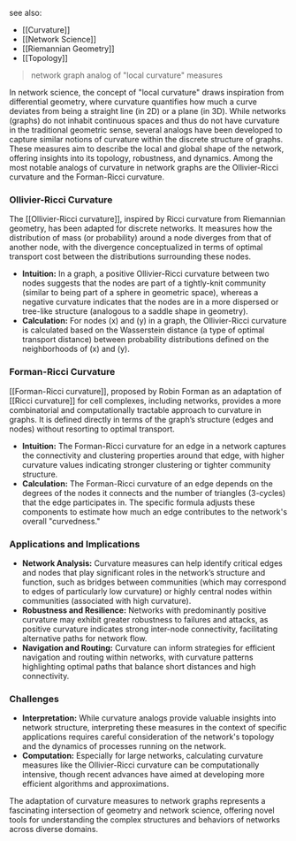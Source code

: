 see also:
- [[Curvature]]
- [[Network Science]]
- [[Riemannian Geometry]]
- [[Topology]]

>network graph analog of "local curvature" measures

In network science, the concept of "local curvature" draws inspiration from differential geometry, where curvature quantifies how much a curve deviates from being a straight line (in 2D) or a plane (in 3D). While networks (graphs) do not inhabit continuous spaces and thus do not have curvature in the traditional geometric sense, several analogs have been developed to capture similar notions of curvature within the discrete structure of graphs. These measures aim to describe the local and global shape of the network, offering insights into its topology, robustness, and dynamics. Among the most notable analogs of curvature in network graphs are the Ollivier-Ricci curvature and the Forman-Ricci curvature.

### Ollivier-Ricci Curvature

The [[Ollivier-Ricci curvature]], inspired by Ricci curvature from Riemannian geometry, has been adapted for discrete networks. It measures how the distribution of mass (or probability) around a node diverges from that of another node, with the divergence conceptualized in terms of optimal transport cost between the distributions surrounding these nodes.

- **Intuition:** In a graph, a positive Ollivier-Ricci curvature between two nodes suggests that the nodes are part of a tightly-knit community (similar to being part of a sphere in geometric space), whereas a negative curvature indicates that the nodes are in a more dispersed or tree-like structure (analogous to a saddle shape in geometry).
- **Calculation:** For nodes \(x\) and \(y\) in a graph, the Ollivier-Ricci curvature is calculated based on the Wasserstein distance (a type of optimal transport distance) between probability distributions defined on the neighborhoods of \(x\) and \(y\).

### Forman-Ricci Curvature

[[Forman-Ricci curvature]], proposed by Robin Forman as an adaptation of [[Ricci curvature]] for cell complexes, including networks, provides a more combinatorial and computationally tractable approach to curvature in graphs. It is defined directly in terms of the graph’s structure (edges and nodes) without resorting to optimal transport.

- **Intuition:** The Forman-Ricci curvature for an edge in a network captures the connectivity and clustering properties around that edge, with higher curvature values indicating stronger clustering or tighter community structure.
- **Calculation:** The Forman-Ricci curvature of an edge depends on the degrees of the nodes it connects and the number of triangles (3-cycles) that the edge participates in. The specific formula adjusts these components to estimate how much an edge contributes to the network's overall "curvedness."

### Applications and Implications

- **Network Analysis:** Curvature measures can help identify critical edges and nodes that play significant roles in the network’s structure and function, such as bridges between communities (which may correspond to edges of particularly low curvature) or highly central nodes within communities (associated with high curvature).
- **Robustness and Resilience:** Networks with predominantly positive curvature may exhibit greater robustness to failures and attacks, as positive curvature indicates strong inter-node connectivity, facilitating alternative paths for network flow.
- **Navigation and Routing:** Curvature can inform strategies for efficient navigation and routing within networks, with curvature patterns highlighting optimal paths that balance short distances and high connectivity.

### Challenges

- **Interpretation:** While curvature analogs provide valuable insights into network structure, interpreting these measures in the context of specific applications requires careful consideration of the network's topology and the dynamics of processes running on the network.
- **Computation:** Especially for large networks, calculating curvature measures like the Ollivier-Ricci curvature can be computationally intensive, though recent advances have aimed at developing more efficient algorithms and approximations.

The adaptation of curvature measures to network graphs represents a fascinating intersection of geometry and network science, offering novel tools for understanding the complex structures and behaviors of networks across diverse domains.